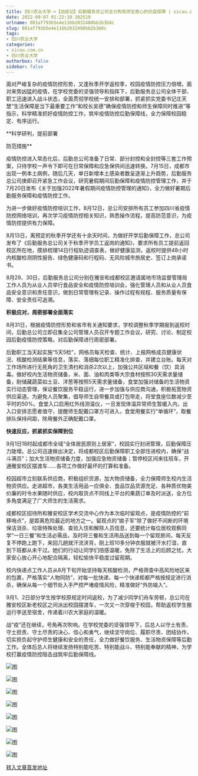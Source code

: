 ```yaml
---
title: 四川农业大学->【战疫记】后勤服务总公司全力构筑师生放心的抗疫保障 | sicau.com.cn
date: 2022-09-07 01:22:10.382519
urlname: 801af793b5e4e116b2032480bb2b3b8c
slug: 801af793b5e4e116b2032480bb2b3b8c
tags: 
- 四川农业大学
categories:
- sicau.com.cn
- 四川农业大学
authorbox: false
sidebar: false
---
```

面对严峻复杂的疫情防控形势，又逢秋季开学返校季，校园疫情防控压力倍增。面对来势凶猛的疫情，在学校党委的坚强领导和指挥下，后勤服务总公司全体干部、职工迅速进入战斗状态，全面贯彻学校统一安排和部署，抓紧抓实党委书记庄天慧“生活保障是当下最重要工作”和校长吴德”确保疫情防控和师生保障同时推进”等指示，科学精准抓好疫情防控工作，筑牢疫情防控后勤保障线，全力保障校园稳定、有序运行。

**科学研判，提前部署
<!--more-->
防范措施**

疫情防控进入常态化后，后勤总公司准备了日常、部分封控和全封控等三套工作预案，只待学校一声令下即可在日常保障和应急保供间迅速转换。7月15日，成都市出现一例本土病例，随后几天，单日新增本土感染者数呈逐渐上升趋势，后勤服务总公司庚即召开紧急工作会议，研究暑假期间后勤保障和疫情防控管理工作，并于7月20日发布《关于加强2022年暑假期间疫情防控管理的通知》，全力做好暑期后勤服务保障和疫情防控工作。

为进一步做好疫情防控培训工作，8月12日，总公司安排所有员工参加四川省疫情防控网络培训，再次学习疫情防控相关知识，熟悉操作流程，提高防范意识，为疫情防控提供有力保障。

8月13日，离预定的秋季开学还有十余天时间，为做好开学后勤保障工作，总公司发布了《后勤服务总公司关于秋季开学员工返岗的通知》，要求所有员工提前返回校区所在地，摸排梳理14日行程轨迹调查表，做好健康监测，返校时提供48小时内核酸检测阴性报告、绿色健康码和行程码、无风险城市旅居史、签订上岗承诺书。

8月29、30日，后勤服务总公司分别在雅安和成都校区邀请属地市场监督管理局工作人员为从业人员举行食品安全和疫情防控培训会，强化管理人员和从业人员食品安全意识和责任意识，做到日常管理有记录、操作过程有规程、服务质量有保障、安全责任可追溯。

**积极应对，周密部署全面落实**

8月31日，根据疫情防控形势和省市有关通知要求，学校调整秋季学期报到返校时间，后勤总公司立即召集全公司管理人员召开专题工作会议，研究、讨论、制定校园后勤疫情防控策略，对后勤保障进行周密部署。

后勤职工当天起实施“5天5检”，网格员每天检查、统计、上报网格成员健康状况、核酸检测结果等信息，落实、落细每位职工精准化排查，并建立台账。每天对工作场所进行无死角的卫生清扫和消杀2次以上，加强公共区域和餐（饮）具消毒。做好校内生活物资储备，米、面、油和肉类等大宗食材按照30天需求量储备，耐储藏蔬菜如土豆、洋葱等按照5天需求量储备，食堂加强对储备的生活物资实行动态管理，保证餐饮服务平稳运行，进一步加强与供应商沟通，积极拓宽物资供应渠道。为避免人员聚集，倡导师生自带餐具或打包带走，将堂食座位数减少至平时的50%。食堂入口启用红外线测温仪，一旦发现体温异常师生暂缓入内，出入口安排志愿者值守，提醒师生配戴口罩方可进入，食堂用餐实行“单循环”，取餐排队保持间距，除用餐外正确配戴口罩。

**快速反应，抓紧抓实保障到位**

9月1日18时起成都市全域“全体居民原则上居家”，校园实行封闭管理，后勤保障压力陡增。总公司迅速做出决定，将成都校区后勤保障职工全部住进校内，确保“战斗满员”；加大生活物资储备力度，加强应急物资储备；暂停校区间来往班车，开通雅安校区摆渡车……各项工作做好最坏的打算和准备。

校园超市立刻联系供应商，积极组织货源，加大物资储备，全力保障师生校内生活物资供应。走进超市，各类生活用品一应俱全、食品饮品货源充足、各种质优物美价廉的时令水果随时供应，校内取货点不同线上平台的果蔬订单及时派送，全方位多角度满足了广大师生的生活需求。

成都校区招待所和雅安校区学术交流中心作为本次临时留观点，是疫情防控的“前移哨点”，是距离危险最近的地方之一。留观点的“娘子军”除了做好不间断的环境保洁消杀、垃圾特殊处理、查验入住和解除人员信息，还要统计每位居校观察同学“一日三餐”和生活必需品，及时将三餐和生活用品送到每一个留观房间，每天反复不停跑上跑下，来回几趟就汗流浃背，刚上班10多分钟衣服就被汗水打湿，直到下班都从未干过。她们的行动让同学们倍感温暖，免除了生活上的后顾之忧，大家安心放心开心地配合隔离，轻松愉快平稳度过留观期。

校内快递点工作人员从8月下旬开始坚持每天核酸检测，严格筛查中高风险地区来的包裹，严格落实“人物同防”，对每一批快递、每一个快递柜都严格按规定进行消杀，确保从每一个细节处入手严控严堵疫情风险，精准做好“外防输入”。

9月1、2日部分学生按学校原规定时间返校，为了减少同学们舟车劳顿，总公司在雅安校区新老校区之间派出校园摆渡车，一次又一次穿梭于校园，帮助返校学生搬运行李送至宿舍，传递着川农大家庭的温暖。

战“疫”还在继续，号角再次吹响。在学校党委的坚强领导下，后总人以守土有责、守土担责、守土尽责的决心、信心和勇气，继续坚守岗位、履职尽责、团结协作，切实担负起守护师生健康和安全的责任，全力做好餐饮服务、生活物资保障等后勤工作。全体后总人将继续发扬特别能吃苦、特别能战斗、特别能奉献的精神，为学校打赢疫情防控阻击战筑牢后勤保障线。

![图](https://news.sicau.edu.cn/__local/4/C7/5D/C154A90A2A32FA461C18AB5539E_69F4BA42_44057.jpg)

![图](https://news.sicau.edu.cn/__local/5/ED/B5/C8B3EE40EAEFCABED69125B8AFB_198F7239_2AEE8.jpg)

![图](https://news.sicau.edu.cn/__local/6/F6/73/393F83DDA877A61039F41080686_4C91411A_535F9.jpg)

![图](https://news.sicau.edu.cn/__local/6/DA/3D/5DF85362EECE560052E23BA5210_14DF8B12_4CC82.jpg)

![图](https://news.sicau.edu.cn/__local/F/8E/E6/61FFA5DB93046811FEF9E9EC0F4_BEE4A2AA_4D9E4.jpg)

![图](https://news.sicau.edu.cn/__local/0/C2/39/EE3A1B5DE6497E16771FE7FF24A_BBE46302_3DD4D.jpg)

![图](https://news.sicau.edu.cn/__local/9/50/13/049FF62C347B616479D31EDDA75_89FD7DEE_3AEF1.jpg)

![图](https://news.sicau.edu.cn/__local/C/2A/AC/26FF7C579EE8F64FB914E93505A_566EC9EC_34860.jpg)

[转入文章首发地址](https://news.sicau.edu.cn/info/1078/69389.htm)